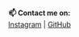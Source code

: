<p align="center">
  <b>📫 Contact me on:</b><br>
  <a href="https://www.instagram.com/abelss0n/">Instagram</a> | 
  <a href="https://www.github.com/Abelss0n">GitHub</a>
</p>

<!--
**Abelss0n/Abelss0n** is a ✨ _special_ ✨ repository because its `README.md` (this file) appears on your GitHub profile.

Here are some ideas to get you started:

- 🔭 I’m currently working on ...
- 🌱 I’m currently learning ...
- 👯 I’m looking to collaborate on ...
- 🤔 I’m looking for help with ...
- 💬 Ask me about ...
- 📫 How to reach me: ...
- 😄 Pronouns: ...
- ⚡ Fun fact: ...
-->
